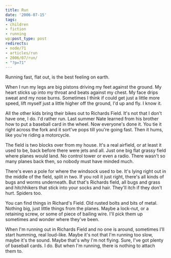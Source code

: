 ```yaml
---
title: Run
date: '2006-07-15'
tags:
- children
- fiction
- running
wp:post_type: post
redirects:
- node/71
- articles/run
- 2006/07/run/
- "?p=71"
---
```


Running fast, flat out, is the best feeling on earth.

When I run my legs are big pistons driving my feet against the ground. My heart sticks up into my throat and beats against my chest. My face drips sweat and my nose burns. Sometimes I think if could get just a little more speed, lift myself just a little higher off the ground, I'd up and fly. I know it.

All the other kids bring their bikes out to Richards Field. It's not that I don't have one, I do. I'd rather run. Last summer Nate learned from his brother how to put a baseball card in the wheel. Now everyone's done it. You tie it right across the fork and it sort've pops till you're going fast. Then it hums, like you're riding a motorcycle.

The field is two blocks over from my house. It's a real airfield, or at least it used to be, back before there were jets and all. Just one big flat grassy field where planes would land. No control tower or even a radio. There wasn't so many planes back then, so nobody must have minded much.

There's even a pole for where the windsock used to be. It's lying right out in the middle of the field, split in two. If you roll it just right, there's all kinds of bugs and worms underneath. But that's Richards field, all bugs and grass and hitchhikers that stick into your socks and hair. They'll itch if they don't hurt. Spiders too.

You can find things in Richard's Field. Old rusted bolts and bits of metal. Nothing big, just little things from the planes. Maybe a lock-nut, or a retaining screw, or some of piece of bailing wire. I'll pick them up sometimes and wonder where they've been.

When I'm running out in Richards Field and no one is around, sometimes I'll start humming, real loud-like. Maybe it's not that I'm running too slow, maybe it's the sound. Maybe that's why I'm not flying. Sure, I've got plenty of baseball cards. I do. But when I'm running, there is nothing to attach them to.

